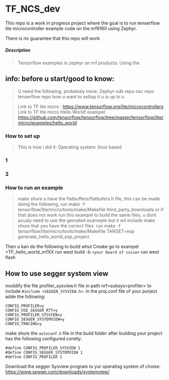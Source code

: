 # TF_NCS_dev
This repo is a work in progress project where the goal is to run tenserflow lite microcontroller example code on the nrf9160 using Zephyr. 


There is no guarantee that this repo will work



##### Description
> Tensorflow examples in zephyr on nrf products:
> Using the  



## info: before u start/good to know:
> U need the following, probebaly more:
> Zephyr-sdk repo
> nsc repo
> tenserflow repo
> how u want to settup it u is up to u 

> Link to TF lite micro : https://www.tensorflow.org/lite/microcontrollers
> Link to TF lite micro Hello World! exampel: https://github.com/tensorflow/tensorflow/tree/master/tensorflow/lite/micro/examples/hello_world

### How to set up
> This is how i did it:
> Operating system: linux based


### 1


### 2


### How to run an example 
> make shure u have the flatbuffers/flatbufers.h file, this can be made doing the following, 
> run make -f tensorflow/lite/micro/tools/make/Makefile third_party_downloads
> or if that does not work run this exampel to build the same files, u dont acualy need to use the genrated exameple but it wil include make shure that you have the correct files.
> run make -f tensorflow/lite/micro/tools/make/Makefile TARGET=esp generate_hello_world_esp_project

Then u kan do the following to build whut Cmake 
go to exampel >TF_hello_world_nrfXX 
run west build -b ``<your board of coise>`` 
run west flash

## How to use segger system view

moddify the file profiler_sysview.h file in path nrf>subsys>profiler> to include ``#include <SEGGER_SYSVIEW.h>``.
in the proj.conf file of your porject adde the following: 
```
CONFIG_PROFILER=y
CONFIG_USE_SEGGER_RTT=y
CONFIG_PROFILER_SYSVIEW=y
CONFIG_SEGGER_SYSTEMVIEW=y
CONFIG_TRACING=y
``` 


make shure the ``autoconf.h`` file in the build folder after building your project has the following configured coretly:
```
#define CONFIG_PROFILER_SYSVIEW 1
#define CONFIG_SEGGER_SYSTEMVIEW 1
#define CONFIG_PROFILER 1
```

Download the segger Sysview program to  yur operatisg system of choise:
 https://www.segger.com/downloads/systemview/ 



